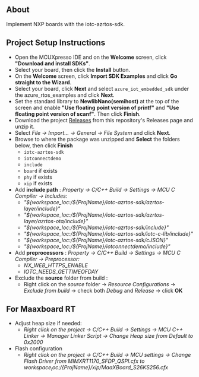 ## About
Implement NXP boards with the iotc-azrtos-sdk.

## Project Setup Instructions
* Open the MCUXpresso IDE and on the **Welcome** screen, click **"Download and install SDKs"**.
* Select your board, then click the **Install** button.
* On the **Welcome** screen, click **Import SDK Examples** and click **Go straight to the Wizard**.
* Select your board, click **Next** and select ```azure_iot_embedded_sdk``` under the azure_rtos_examples and click **Next**.
* Set the standard library to **NewlibNano(semihost)** at the top of the screen and enable **"Use floating point version of printf"** and **"Use floating point version of scanf"**. Then click **Finish**.
* Download the project [Releases](https://github.com/avnet-iotconnect/iotc-azurertos-sdk/releases) from this repository's Releases page and unzip it.
* Select *File -> Import... -> General -> File System* and click **Next**.
* Browse to where the package was unzipped and **Select** the folders below, then click **Finish**
	* ```iotc-azrtos-sdk```
	* ```iotconnectdemo```
	* ```include```
	* ```board``` if exists
	* ```phy``` if exists
	* ```xip``` if exists
* Add **include path** :
	*Property -> C/C++ Build -> Settings -> MCU C Compiler -> Includes:*
	* *"${workspace_loc:/${ProjName}/iotc-azrtos-sdk/azrtos-layer/include}"*
	* *"${workspace_loc:/${ProjName}/iotc-azrtos-sdk/azrtos-layer/azrtos-ota/include}"*
	* *"${workspace_loc:/${ProjName}/iotc-azrtos-sdk/include}"*
	* *"${workspace_loc:/${ProjName}/iotc-azrtos-sdk/iotc-c-lib/include}"*
	* *"${workspace_loc:/${ProjName}/iotc-azrtos-sdk/cJSON}"*
	* *"${workspace_loc:/${ProjName}/iotconnectdemo/include}"*
* Add **preprocessors** :
	*Property -> C/C++ Build -> Settings -> MCU C Compiler -> Preprocessor:*
	* *NX_WEB_HTTPS_ENABLE*
	* *IOTC_NEEDS_GETTIMEOFDAY*
* Exclude the **source** folder from build :
	* Right click on the *source* folder -> *Resource Configurations* -> *Exclude from build* -> check both *Debug* and *Release* -> click **OK**
	
## For Maaxboard RT
* Adjust heap size if needed:
	* *Right click on the project -> C/C++ Build -> Settings -> MCU C++ Linker -> Manager Linker Script -> Change Heap size from Default to 0x2000*
* Flash configuration
	* *Right click on the project -> C/C++ Build -> MCU settings -> Change Flash Driver from MIMXRT1170_SFDP_QSPI.cfx to ${workspace_loc:}/${ProjName}/xip/MaaXBoard_S26KS256.cfx*

	
	
	
	

